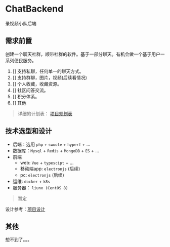 # ChatBackend
录视频小队后端

## 需求前置
创建一个聊天社群，顺带社群的软件。基于一部分聊天。有机会做一个基于用户一系列便民服务。

1. [] 支持私聊，任何单一的聊天方式。
2. [] 支持群聊，图片，视频(后续看情况)
3. [] 个人收藏，收藏资源。
4. [] 社区问答交流。
5. [] 积分体系。
6. [] 其他

> 详细的计划表： [项目规划表](./doc/plan.md)
## 技术选型和设计
- 后端：选用 `php` + `swoole` + `hyperf` + ...
- 数据库：`Mysql` + `Redis` + `MongoDB` + `ES` + ...
- 前端
  - web: `Vue` + `typescipt` + ...
  - 移动端app: `electronjs` (后续)
  - pc: `electronjs` (后续)
- 运维: `docker` + `k8s` 
- 服务器： `liunx (CentOS 8)`

> 暂定

设计参考：[项目设计](./doc/design.md)

## 其他

想不到了。。。
